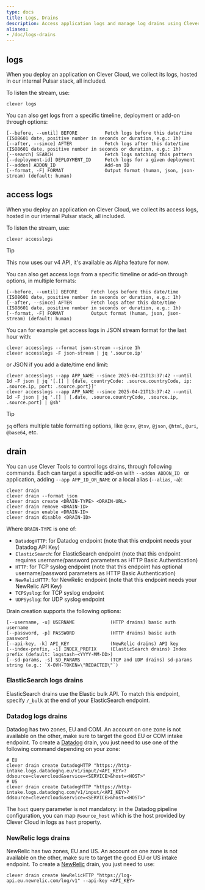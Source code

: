 ```yaml
---
type: docs
title: Logs, Drains
description: Access application logs and manage log drains using Clever Tools CLI for centralized logging, monitoring, and troubleshooting capabilities
aliases:
- /doc/logs-drains
---
```


## logs

When you deploy an application on Clever Cloud, we collect its logs, hosted in our internal Pulsar stack, all included.

To listen the stream, use:

```
clever logs
```

You can also get logs from a specific timeline, deployment or add-on through options:

```
[--before, --until] BEFORE          Fetch logs before this date/time (ISO8601 date, positive number in seconds or duration, e.g.: 1h)
[--after, --since] AFTER            Fetch logs after this date/time (ISO8601 date, positive number in seconds or duration, e.g.: 1h)
[--search] SEARCH                   Fetch logs matching this pattern
[--deployment-id] DEPLOYMENT_ID     Fetch logs for a given deployment
[--addon] ADDON_ID                  Add-on ID
[--format, -F] FORMAT               Output format (human, json, json-stream) (default: human)
```

## access logs

When you deploy an application on Clever Cloud, we collect its access logs, hosted in our internal Pulsar stack, all included.

To listen the stream, use:

```
clever accesslogs
```

> [!TIP]
>  This now uses our v4 API, it's available as Alpha feature for now.

You can also get access logs from a specific timeline or add-on through options, in multiple formats:

```
[--before, --until] BEFORE     Fetch logs before this date/time (ISO8601 date, positive number in seconds or duration, e.g.: 1h)
[--after, --since] AFTER       Fetch logs after this date/time (ISO8601 date, positive number in seconds or duration, e.g.: 1h)
[--format, -F] FORMAT          Output format (human, json, json-stream) (default: human)
```

You can for example get access logs in JSON stream format for the last hour with:

```
clever accesslogs --format json-stream --since 1h
clever accesslogs -F json-stream | jq '.source.ip'
```

or JSON if you add a date/time end limit:

```
clever accesslogs --app APP_NAME --since 2025-04-21T13:37:42 --until 1d -F json | jq '[.[] | {date, countryCode: .source.countryCode, ip: .source.ip, port: .source.port}]'
clever accesslogs --app APP_NAME --since 2025-04-21T13:37:42 --until 1d -F json | jq '.[] | [.date, .source.countryCode, .source.ip, .source.port] | @sh'
```

> [!TIP]
> `jq` offers multiple table formatting options, like `@csv`, `@tsv`, `@json`, `@html`, `@uri`, `@base64`, etc.

## drain

You can use Clever Tools to control logs drains, through following commands. Each can target a specific add-on with `--addon ADDON_ID ` or application, adding `--app APP_ID_OR_NAME` or a local alias (`--alias`, `-a`):

```
clever drain
clever drain --format json
clever drain create <DRAIN-TYPE> <DRAIN-URL>
clever drain remove <DRAIN-ID>
clever drain enable <DRAIN-ID>
clever drain disable <DRAIN-ID>
```

Where `DRAIN-TYPE` is one of:

- `DatadogHTTP`: for Datadog endpoint (note that this endpoint needs your Datadog API Key)
- `ElasticSearch`: for ElasticSearch endpoint (note that this endpoint requires username/password parameters as HTTP Basic Authentication)
- `HTTP`: for TCP syslog endpoint (note that this endpoint has optional username/password parameters as HTTP Basic Authentication)
- `NewRelicHTTP`: for NewRelic endpoint (note that this endpoint needs your NewRelic API Key)
- `TCPSyslog`: for TCP syslog endpoint
- `UDPSyslog`: for UDP syslog endpoint

Drain creation supports the following options:

```
[--username, -u] USERNAME             (HTTP drains) basic auth username
[--password, -p] PASSWORD             (HTTP drains) basic auth password
[--api-key, -k] API_KEY               (NewRelic drains) API key
[--index-prefix, -i] INDEX_PREFIX     (ElasticSearch drains) Index prefix (default: logstash-<YYYY-MM-DD>)
[--sd-params, -s] SD_PARAMS           (TCP and UDP drains) sd-params string (e.g.: `X-OVH-TOKEN=\"REDACTED\"`)
```

### ElasticSearch logs drains

ElasticSearch drains use the Elastic bulk API. To match this endpoint, specify `/_bulk` at the end of your ElasticSearch endpoint.

### Datadog logs drains

Datadog has two zones, EU and COM. An account on one zone is not available on the other, make sure to target the good EU or COM intake endpoint. To create a [Datadog](https://docs.datadoghq.com/api/?lang=python#send-logs-over-http) drain, you just need to use one of the following command depending on your zone:

```
# EU
clever drain create DatadogHTTP "https://http-intake.logs.datadoghq.eu/v1/input/<API_KEY>?ddsource=clevercloud&service=<SERVICE>&host=<HOST>"
# US
clever drain create DatadogHTTP "https://http-intake.logs.datadoghq.com/v1/input/<API_KEY>?ddsource=clevercloud&service=<SERVICE>&host=<HOST>"
```

The `host` query parameter is not mandatory: in the Datadog pipeline configuration, you can map `@source_host` which is the host provided by Clever Cloud in logs as `host` property.

### NewRelic logs drains

NewRelic has two zones, EU and US. An account on one zone is not available on the other, make sure to target the good EU or US intake endpoint. To create a [NewRelic](https://docs.newrelic.com/docs/logs/log-api/introduction-log-api/) drain, you just need to use:

```
clever drain create NewRelicHTTP "https://log-api.eu.newrelic.com/log/v1" --api-key <API_KEY>
```
